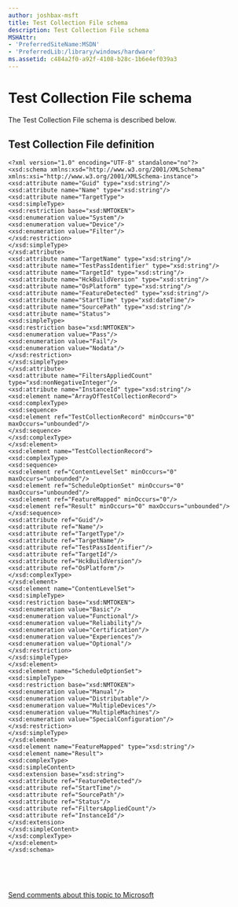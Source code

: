 ```yaml
---
author: joshbax-msft
title: Test Collection File schema
description: Test Collection File schema
MSHAttr:
- 'PreferredSiteName:MSDN'
- 'PreferredLib:/library/windows/hardware'
ms.assetid: c484a2f0-a92f-4108-b28c-1b6e4ef039a3
---
```


# Test Collection File schema


The Test Collection File schema is described below.

## Test Collection File definition


``` syntax
<?xml version="1.0" encoding="UTF-8" standalone="no"?>
<xsd:schema xmlns:xsd="http://www.w3.org/2001/XMLSchema" xmlns:xsi="http://www.w3.org/2001/XMLSchema-instance">
<xsd:attribute name="Guid" type="xsd:string"/>
<xsd:attribute name="Name" type="xsd:string"/>
<xsd:attribute name="TargetType">
<xsd:simpleType>
<xsd:restriction base="xsd:NMTOKEN">
<xsd:enumeration value="System"/>
<xsd:enumeration value="Device"/>
<xsd:enumeration value="Filter"/>
</xsd:restriction>
</xsd:simpleType>
</xsd:attribute>
<xsd:attribute name="TargetName" type="xsd:string"/>
<xsd:attribute name="TestPassIdentifier" type="xsd:string"/>
<xsd:attribute name="TargetId" type="xsd:string"/>
<xsd:attribute name="HckBuildVersion" type="xsd:string"/>
<xsd:attribute name="OsPlatform" type="xsd:string"/>
<xsd:attribute name="FeatureDetected" type="xsd:string"/>
<xsd:attribute name="StartTime" type="xsd:dateTime"/>
<xsd:attribute name="SourcePath" type="xsd:string"/>
<xsd:attribute name="Status">
<xsd:simpleType>
<xsd:restriction base="xsd:NMTOKEN">
<xsd:enumeration value="Pass"/>
<xsd:enumeration value="Fail"/>
<xsd:enumeration value="Nodata"/>
</xsd:restriction>
</xsd:simpleType>
</xsd:attribute>
<xsd:attribute name="FiltersAppliedCount" type="xsd:nonNegativeInteger"/>
<xsd:attribute name="InstanceId" type="xsd:string"/>
<xsd:element name="ArrayOfTestCollectionRecord">
<xsd:complexType>
<xsd:sequence>
<xsd:element ref="TestCollectionRecord" minOccurs="0" maxOccurs="unbounded"/>
</xsd:sequence>
</xsd:complexType>
</xsd:element>
<xsd:element name="TestCollectionRecord">
<xsd:complexType>
<xsd:sequence>
<xsd:element ref="ContentLevelSet" minOccurs="0" maxOccurs="unbounded"/>
<xsd:element ref="ScheduleOptionSet" minOccurs="0" maxOccurs="unbounded"/>
<xsd:element ref="FeatureMapped" minOccurs="0"/>
<xsd:element ref="Result" minOccurs="0" maxOccurs="unbounded"/>
</xsd:sequence>
<xsd:attribute ref="Guid"/>
<xsd:attribute ref="Name"/>
<xsd:attribute ref="TargetType"/>
<xsd:attribute ref="TargetName"/>
<xsd:attribute ref="TestPassIdentifier"/>
<xsd:attribute ref="TargetId"/>
<xsd:attribute ref="HckBuildVersion"/>
<xsd:attribute ref="OsPlatform"/>
</xsd:complexType>
</xsd:element>
<xsd:element name="ContentLevelSet">
<xsd:simpleType>
<xsd:restriction base="xsd:NMTOKEN">
<xsd:enumeration value="Basic"/>
<xsd:enumeration value="Functional"/>
<xsd:enumeration value="Reliability"/>
<xsd:enumeration value="Certification"/>
<xsd:enumeration value="Experiences"/>
<xsd:enumeration value="Optional"/>
</xsd:restriction>
</xsd:simpleType>
</xsd:element>
<xsd:element name="ScheduleOptionSet">
<xsd:simpleType>
<xsd:restriction base="xsd:NMTOKEN">
<xsd:enumeration value="Manual"/>
<xsd:enumeration value="Distributable"/>
<xsd:enumeration value="MultipleDevices"/>
<xsd:enumeration value="MultipleMachines"/>
<xsd:enumeration value="SpecialConfiguration"/>
</xsd:restriction>
</xsd:simpleType>
</xsd:element>
<xsd:element name="FeatureMapped" type="xsd:string"/>
<xsd:element name="Result">
<xsd:complexType>
<xsd:simpleContent>
<xsd:extension base="xsd:string">
<xsd:attribute ref="FeatureDetected"/>
<xsd:attribute ref="StartTime"/>
<xsd:attribute ref="SourcePath"/>
<xsd:attribute ref="Status"/>
<xsd:attribute ref="FiltersAppliedCount"/>
<xsd:attribute ref="InstanceId"/>
</xsd:extension>
</xsd:simpleContent>
</xsd:complexType>
</xsd:element>
</xsd:schema>
```

 

 

[Send comments about this topic to Microsoft](mailto:wsddocfb@microsoft.com?subject=Documentation%20feedback%20%5Bp_hck\p_hck%5D:%20Test%20Collection%20File%20schema%20%20RELEASE:%20%284/27/2016%29&body=%0A%0APRIVACY%20STATEMENT%0A%0AWe%20use%20your%20feedback%20to%20improve%20the%20documentation.%20We%20don't%20use%20your%20email%20address%20for%20any%20other%20purpose,%20and%20we'll%20remove%20your%20email%20address%20from%20our%20system%20after%20the%20issue%20that%20you're%20reporting%20is%20fixed.%20While%20we're%20working%20to%20fix%20this%20issue,%20we%20might%20send%20you%20an%20email%20message%20to%20ask%20for%20more%20info.%20Later,%20we%20might%20also%20send%20you%20an%20email%20message%20to%20let%20you%20know%20that%20we've%20addressed%20your%20feedback.%0A%0AFor%20more%20info%20about%20Microsoft's%20privacy%20policy,%20see%20http://privacy.microsoft.com/default.aspx. "Send comments about this topic to Microsoft")




